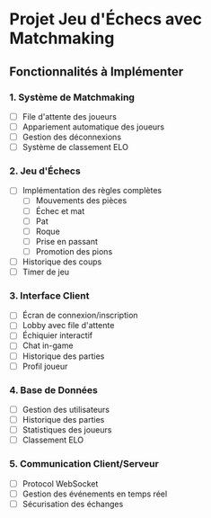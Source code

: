 # Projet Jeu d'Échecs avec Matchmaking

## Fonctionnalités à Implémenter

### 1. Système de Matchmaking
- [ ] File d'attente des joueurs
- [ ] Appariement automatique des joueurs
- [ ] Gestion des déconnexions
- [ ] Système de classement ELO

### 2. Jeu d'Échecs
- [ ] Implémentation des règles complètes
  - [ ] Mouvements des pièces
  - [ ] Échec et mat
  - [ ] Pat
  - [ ] Roque
  - [ ] Prise en passant
  - [ ] Promotion des pions
- [ ] Historique des coups
- [ ] Timer de jeu

### 3. Interface Client
- [ ] Écran de connexion/inscription
- [ ] Lobby avec file d'attente
- [ ] Échiquier interactif
- [ ] Chat in-game
- [ ] Historique des parties
- [ ] Profil joueur

### 4. Base de Données
- [ ] Gestion des utilisateurs
- [ ] Historique des parties
- [ ] Statistiques des joueurs
- [ ] Classement ELO

### 5. Communication Client/Serveur
- [ ] Protocol WebSocket
- [ ] Gestion des événements en temps réel
- [ ] Sécurisation des échanges
